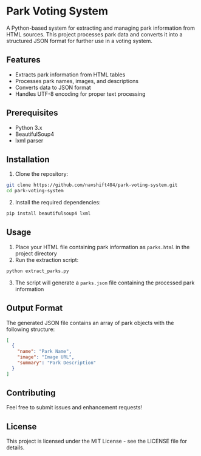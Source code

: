 # Park Voting System

A Python-based system for extracting and managing park information from HTML sources. This project processes park data and converts it into a structured JSON format for further use in a voting system.

## Features

- Extracts park information from HTML tables
- Processes park names, images, and descriptions
- Converts data to JSON format
- Handles UTF-8 encoding for proper text processing

## Prerequisites

- Python 3.x
- BeautifulSoup4
- lxml parser

## Installation

1. Clone the repository:
```bash
git clone https://github.com/navshift404/park-voting-system.git
cd park-voting-system
```

2. Install the required dependencies:
```bash
pip install beautifulsoup4 lxml
```

## Usage

1. Place your HTML file containing park information as `parks.html` in the project directory
2. Run the extraction script:
```bash
python extract_parks.py
```
3. The script will generate a `parks.json` file containing the processed park information

## Output Format

The generated JSON file contains an array of park objects with the following structure:
```json
[
  {
    "name": "Park Name",
    "image": "Image URL",
    "summary": "Park Description"
  }
]
```

## Contributing

Feel free to submit issues and enhancement requests!

## License

This project is licensed under the MIT License - see the LICENSE file for details. 